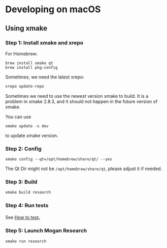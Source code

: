 # Developing on macOS
## Using xmake
### Step 1: Install xmake and xrepo
For Homebrew:
```
brew install xmake qt
brew install pkg-config
```

Sometimes, we need the latest xrepo:
``` bash
xrepo update-repo
```

Sometimes we need to use the newest version xmake to build. It is a problem in xmake 2.8.3, and it should not happen in the future version of xmake.

You can use
```
xmake update -s dev
```
to update xmake version.

### Step 2: Config
```
xmake config --qt=/opt/homebrew/share/qt/ --yes
```
The Qt Dir might not be `/opt/homebrew/share/qt`, please adjust it if needed.

### Step 3: Build
``` bash
xmake build research
```

### Step 4: Run tests
See [How to test](Test.md)。

### Step 5: Launch Mogan Research
``` bash
xmake run research
```
